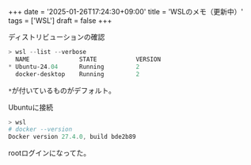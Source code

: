+++
date = '2025-01-26T17:24:30+09:00'
title = 'WSLのメモ（更新中）'
tags = ['WSL']
draft = false
+++

ディストリビューションの確認
```PowerShell
> wsl --list --verbose
  NAME              STATE           VERSION
* Ubuntu-24.04      Running         2
  docker-desktop    Running         2
```
`*`が付いているものがデフォルト。

Ubuntuに接続
```PowerShell
> wsl
# docker --version
Docker version 27.4.0, build bde2b89
```
rootログインになってた。

